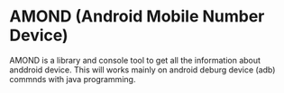 # AMOND (Android Mobile Number Device)

AMOND is a library and console tool to get all the information about anddroid device. This will works mainly on android deburg device (adb) commnds with java programming.

